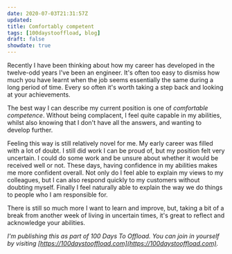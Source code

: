 ```yaml
---
date: 2020-07-03T21:31:57Z
updated:
title: Comfortably competent
tags: [100daystooffload, blog]
draft: false
showdate: true
---
```


Recently I have been thinking about how my career has developed in the twelve-odd years I've been an engineer. It's often too easy to dismiss how much you have learnt when the job seems essentially the same during a long period of time. Every so often it's worth taking a step back and looking at your achievements.

The best way I can describe my current position is one of *comfortable competence*. Without being complacent, I feel quite capable in my abilities, whilst also knowing that I don't have all the answers, and wanting to develop further.

Feeling this way is still relatively novel for me. My early career was filled with a lot of doubt. I still did work I can be proud of, but my position felt very uncertain. I could do some work and be unsure about whether it would be received well or not. These days, having confidence in my abilities makes me more confident overall. Not only do I feel able to explain my views to my colleagues, but I can also respond quickly to my customers without doubting myself. Finally I feel naturally able to explain the way we do things to people who I am responsible for.

There is still so much more I want to learn and improve, but, taking a bit of a break from another week of living in uncertain times, it's great to reflect and acknowledge your abilities.

*I'm publishing this as part of 100 Days To Offload. You can join in yourself by visiting [https://100daystooffload.com](https://100daystooffload.com).*

